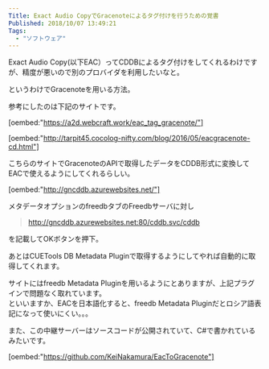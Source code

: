 ```yaml
---
Title: Exact Audio CopyでGracenoteによるタグ付けを行うための覚書
Published: 2018/10/07 13:49:21
Tags:
  - "ソフトウェア"
---
```

Exact Audio Copy(以下EAC）ってCDDBによるタグ付けをしてくれるわけですが、精度が悪いので別のプロバイダを利用したいなと。  

というわけでGracenoteを用いる方法。  


参考にしたのは下記のサイトです。  

[oembed:"https://a2d.webcraft.work/eac_tag_gracenote/"]

[oembed:"http://tarpit45.cocolog-nifty.com/blog/2016/05/eacgracenote-cd.html"]


こちらのサイトでGracenoteのAPIで取得したデータをCDDB形式に変換してEACで使えるようにしてくれるらしい。  

[oembed:"http://gncddb.azurewebsites.net/"]

メタデータオプションのfreedbタブのFreedbサーバに対し  

> http://gncddb.azurewebsites.net:80/cddb.svc/cddb  

を記載してOKボタンを押下。  

あとはCUETools DB Metadata Pluginで取得するようにしてやれば自動的に取得してくれます。  

サイトにはfreedb Metadata Pluginを用いるようにとありますが、上記プラグインで問題なく取れています。   
といいますか、EACを日本語化すると、freedb Metadata Pluginだとロシア語表記になって使いにくい。。。  

また、この中継サーバーはソースコードが公開されていて、C#で書かれているみたいです。  

[oembed:"https://github.com/KeiNakamura/EacToGracenote"]

